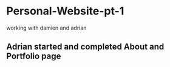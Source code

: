 # Personal-Website-pt-1
working with damien and adrian
## Adrian started and completed About and Portfolio page